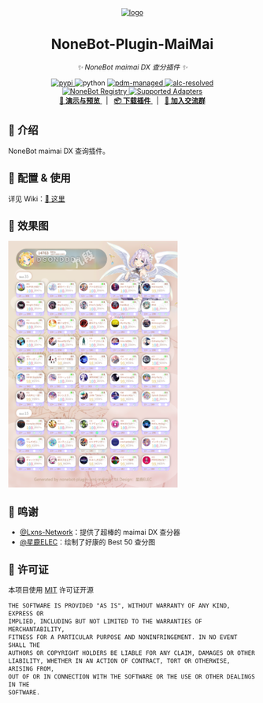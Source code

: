 <!-- markdownlint-disable MD033 MD036 MD041 MD045 -->
<div align="center">
  <a href="https://v2.nonebot.dev/store">
    <img src="./docs/NoneBotPlugin.svg" width="300" alt="logo">
  </a>
</div>

<div align="center">

# NoneBot-Plugin-MaiMai

_✨ NoneBot maimai DX 查分插件 ✨_

<a href="">
  <img src="https://img.shields.io/pypi/v/nonebot-plugin-lxns-maimai.svg" alt="pypi" />
</a>
<img src="https://img.shields.io/badge/python-3.10+-blue.svg" alt="python">
<a href="https://pdm.fming.dev">
  <img src="https://img.shields.io/endpoint?url=https%3A%2F%2Fcdn.jsdelivr.net%2Fgh%2Fpdm-project%2F.github%2Fbadge.json" alt="pdm-managed">
</a>
<a href="https://github.com/nonebot/plugin-alconna">
  <img src="https://img.shields.io/badge/Alconna-resolved-2564C2" alt="alc-resolved">
</a>

<br/>

<a href="https://registry.nonebot.dev/plugin/nonebot-plugin-lxns-maimai:nonebot_plugin_lxns_maimai">
  <img src="https://img.shields.io/endpoint?url=https%3A%2F%2Fnbbdg.lgc2333.top%2Fplugin%2Fnonebot-plugin-lxns-maimai" alt="NoneBot Registry" />
</a>
<a href="https://registry.nonebot.dev/plugin/nonebot-plugin-lxns-maimai:nonebot_plugin_lxns_maimai">
  <img src="https://img.shields.io/endpoint?url=https%3A%2F%2Fnbbdg.lgc2333.top%2Fplugin-adapters%2Fnonebot-plugin-lxns-maimai" alt="Supported Adapters" />
</a>

<br />

<a href="#-效果图">
  <strong>📸 演示与预览</strong>
</a>
&nbsp;&nbsp;|&nbsp;&nbsp;
<a href="https://github.com/KomoriDev/nonebot-plugin-lxns-maimai/wiki/%E5%AE%89%E8%A3%85">
  <strong>📦️ 下载插件</strong>
</a>
&nbsp;&nbsp;|&nbsp;&nbsp;
<a href="https://qm.qq.com/q/Vuipof2zug" target="__blank">
  <strong>💬 加入交流群</strong>
</a>

</div>

## 📖 介绍

NoneBot maimai DX 查询插件。

## 🎉 配置 & 使用

详见 Wiki：[📖 这里](https://github.com/KomoriDev/nonebot-plugin-lxns-maimai/wiki)

## 📸 效果图

<img src="./docs/rendering.png" height="500" alt="rendering"/>

## 💖 鸣谢

- [@Lxns-Network](https://github.com/Lxns-Network)：提供了超棒的 maimai DX 查分器
- [@星鹿ELEC](https://space.bilibili.com/628990513)：绘制了好康的 Best 50 查分图

## 📄 许可证

本项目使用 [MIT](./LICENSE) 许可证开源

```text
THE SOFTWARE IS PROVIDED "AS IS", WITHOUT WARRANTY OF ANY KIND, EXPRESS OR
IMPLIED, INCLUDING BUT NOT LIMITED TO THE WARRANTIES OF MERCHANTABILITY,
FITNESS FOR A PARTICULAR PURPOSE AND NONINFRINGEMENT. IN NO EVENT SHALL THE
AUTHORS OR COPYRIGHT HOLDERS BE LIABLE FOR ANY CLAIM, DAMAGES OR OTHER
LIABILITY, WHETHER IN AN ACTION OF CONTRACT, TORT OR OTHERWISE, ARISING FROM,
OUT OF OR IN CONNECTION WITH THE SOFTWARE OR THE USE OR OTHER DEALINGS IN THE
SOFTWARE.
```
